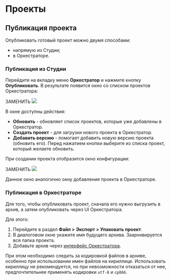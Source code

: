 # Проекты

## Публикация проекта

Опубликовать готовый проект можно двумя способами:
* напрямую из Студии;
* в Оркестраторе.

### Публикация из Студии

Перейдите на вкладку меню **Оркестратор** и нажмите кнопку **Опубликовать**. В результате появится окно со списком проектов Оркестратора:

ЗАМЕНИТЬ ![](../resources/projects/list-projects-in-studio-for-publish.png)

В окне доступны действия:

* **Обновить** - обновляет список проектов, которые уже добавлены в Оркестратор.
* **Создать проект** - для загрузки нового проекта в Оркестратор.
* **Добавить версию** - помогает добавить новую версию проекта (обновить его). Перед нажатием кнопки выберите из списка проект, который желаете обновить.

При создании проекта отобразится окно конфигурации:

ЗАМЕНИТЬ ![](../resources/projects/publish-rpa-project-from-studio.png)

Данное окно аналогично окну добавления проекта в Оркестраторе.


### Публикация в Оркестраторе

Для того, чтобы опубликовать проект, сначала его нужно выгрузить в архив, а затем опубликовать через UI Оркестратора.

Для этого:

1. Перейдите в раздел **Файл > Экспорт > Упаковать проект**.
2. В диалоговом окне укажите имя будущего архива. Заархивируется вся папка проекта.
3. Добавьте архив через [интерфейс Оркестратора](https://docs.primo-rpa.ru/ru/orchestrator-new/orchestrator-user/add-rpa-project).

При этом необходимо следить за кодировкой файлов в архиве, особенно при использовании имен файлов на кириллице. 
Использовать кириллицу не рекомендуется, но при невозможности отказаться от нее, предпочтительнее применять кодировки `utf-8` и `cp866`.  

